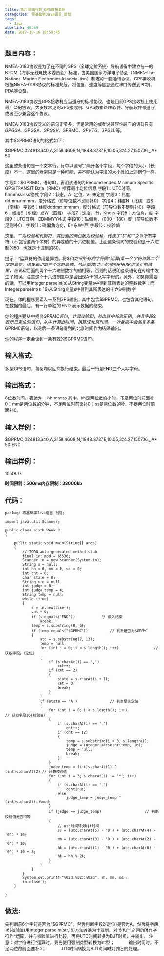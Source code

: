 ```yaml
---
title: 第六周编程题_GPS数据处理
categories: 零基础学Java语言_翁恺
tags:
  - Java
abbrlink: 48389
date: 2017-10-16 18:59:45
---
```

## 题目内容：
NMEA-0183协议是为了在不同的GPS（全球定位系统）导航设备中建立统一的BTCM（海事无线电技术委员会）标准，由美国国家海洋电子协会（NMEA-The National Marine Electronics Associa-tion）制定的一套通讯协议。GPS接收机根据NMEA-0183协议的标准规范，将位置、速度等信息通过串口传送到PC机、PDA等设备。

NMEA-0183协议是GPS接收机应当遵守的标准协议，也是目前GPS接收机上使用最广泛的协议，大多数常见的GPS接收机、GPS数据处理软件、导航软件都遵守或者至少兼容这个协议。

NMEA-0183协议定义的语句非常多，但是常用的或者说兼容性最广的语句只有$GPGGA、$GPGSA、$GPGSV、$GPRMC、$GPVTG、$GPGLL等。

其中$GPRMC语句的格式如下：

$GPRMC,024813.640,A,3158.4608,N,11848.3737,E,10.05,324.27,150706,,,A*50

这里整条语句是一个文本行，行中以逗号“,”隔开各个字段，每个字段的大小（长度）不一，这里的示例只是一种可能，并不能认为字段的大小就如上述例句一样。

字段0：$GPRMC，语句ID，表明该语句为Recommended Minimum Specific GPS/TRANSIT Data（RMC）推荐最小定位信息
字段1：UTC时间，hhmmss.sss格式
字段2：状态，A=定位，V=未定位
字段3：纬度ddmm.mmmm，度分格式（前导位数不足则补0）
字段4：纬度N（北纬）或S（南纬）
字段5：经度dddmm.mmmm，度分格式（前导位数不足则补0）
字段6：经度E（东经）或W（西经）
字段7：速度，节，Knots
字段8：方位角，度
字段9：UTC日期，DDMMYY格式
字段10：磁偏角，（000 - 180）度（前导位数不足则补0）
字段11：磁偏角方向，E=东W=西
字段16：校验值

这里，“*”为校验和识别符，其后面的两位数为校验和，代表了“$”和“*”之间所有字符（不包括这两个字符）的异或值的十六进制值。上面这条例句的校验和是十六进制的50，也就是十进制的80。

提示：^运算符的作用是异或。将$和*之间所有的字符做^运算(第一个字符和第二个字符异或，结果再和第三个字符异或，依此类推)之后的值对65536取余后的结果，应该和*后面的两个十六进制数字的值相等，否则的话说明这条语句在传输中发生了错误。注意这个十六进制值中是会出现A-F的大写字母的。另外，如果你需要的话，可以用Integer.parseInt(s)从String变量s中得到其所表达的整数数字；而Integer.parseInt(s, 16)从String变量s中得到其所表达的十六进制数字

现在，你的程序要读入一系列GPS输出，其中包含$GPRMC，也包含其他语句。在数据的最后，有一行单独的
END
表示数据的结束。

你的程序要从中找出$GPRMC语句，计算校验和，找出其中校验正确，并且字段2表示已定位的语句，从中计算出时间，换算成北京时间。一次数据中会包含多条$GPRMC语句，以最后一条语句得到的北京时间作为结果输出。

你的程序一定会读到一条有效的$GPRMC语句。

## 输入格式:
多条GPS语句，每条均以回车换行结束。最后一行是END三个大写字母。

## 输出格式：
6位数时间，表达为：
hh:mm:ss
其中，hh是两位数的小时，不足两位时前面补0；mm是两位数的分钟，不足两位时前面补0；ss是两位数的秒，不足两位时前面补0。

## 输入样例：
<div class="note default no-icon"><p>$GPRMC,024813.640,A,3158.4608,N,11848.3737,E,10.05,324.27,150706,,,A*50
END
</p></div>

## 输出样例：
<div class="note default no-icon"><p>10:48:13
</p></div>

**时间限制：500ms内存限制：32000kb**

## 代码：
```
package 零基础学Java语言_翁恺;

import java.util.Scanner;

public class Sixth_Week_2
{

	public static void main(String[] args)
	{
		// TODO Auto-generated method stub
		final int mod = 65536;
		Scanner in = new Scanner(System.in);
		String s = null;
		int hh = 0, mm = 0, ss = 0;
		int cnt = 0;
		char state = 0;
		String utc = null;
		int judge = 0;
		int judge_temp = 0;
		String temp = null;
		while (true)
		{
			s = in.nextLine();
			cnt = 0;
			if (s.equals("END"))			// 读入结束
				break;
			temp = s.substring(0, 6);
			if (temp.equals("$GPRMC"))			// 判断是否为$GPRMC
			{
				utc = s.substring(7, 13);
				temp = null;
				for (int i = 0; i < s.length(); i++)				// 获取字段2（定位）
				{
					if (s.charAt(i) == ',')
						cnt++;
					if (cnt == 2)
					{
						state = s.charAt(i + 1);
						cnt = 0;
						break;
					}
				}
				if (state == 'A')				// 判断是否定位
				{
					for (int i = 0; i < s.length(); i++)					// 获取字段16(校验值）
					{
						if (s.charAt(i) == ',')
							cnt++;
						if (cnt == 12)
						{
							temp = s.substring(i + 3, s.length());
							judge = Integer.parseInt(temp, 16);
							temp = null;
							break;
						}
					}
					judge_temp = (int)s.charAt(1) ^ (int)s.charAt(2);// 计算校验值
					for (int i = 3; s.charAt(i) != '*'; i++)
					{
						if (s.charAt(i) == ',')
							continue;
						else
							judge_temp = judge_temp ^ (int)s.charAt(i)%mod;
					}
					if (judge == judge_temp)					// 判断校验值是否相等
					{
						// utc时间转换bjt时间
						ss = (utc.charAt(5) - '0') + (utc.charAt(4) - '0') * 10;
						mm = (utc.charAt(3) - '0') + (utc.charAt(2) - '0') * 10;
						hh = (utc.charAt(1) - '0') + (utc.charAt(0) - '0') * 10 + 8;
						hh = hh % 24;
					}
				}
			}
		}
		System.out.printf("%02d:%02d:%02d", hh, mm, ss);
		in.close();
	}

}
```
## 做法:
先判断前6个字符是否为“$GPRMC"，然后判断字段2(定位)是否为A，然后将字段16(校验值)用Integer.parseInt(str,16)方法转换为十进制，对'$'和‘*’之间的所有字符作^运算，并与校验值进行比较，再将UTC时间转换为BJT时间，并输出。
注意：对字符进行^运算时，要先使用强制类型转换为int型；
　　　输出时间时，不足两位的前面要补0；
　　　UTC时间转换为BJT时间时对跨日的处理。